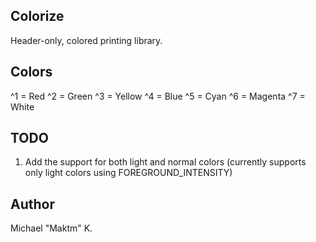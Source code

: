## Colorize

Header-only, colored printing library.

## Colors

^1 = Red
^2 = Green
^3 = Yellow
^4 = Blue
^5 = Cyan
^6 = Magenta
^7 = White

## TODO

1. Add the support for both light and normal colors (currently supports only light colors using FOREGROUND_INTENSITY)

## Author

Michael "Maktm" K.
